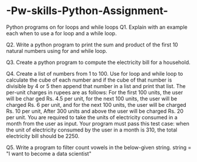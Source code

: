 # -Pw-skills-Python-Assignment-
Python programs
on for loops and while loops
Q1. Explain with an example each when to use a for loop and a while loop.

Q2. Write a python program to print the sum and product of the first 10 natural numbers using for
and while loop.

Q3. Create a python program to compute the electricity bill for a household.

Q4. Create a list of numbers from 1 to 100. Use for loop and while loop to calculate the cube of each
number and if the cube of that number is divisible by 4 or 5 then append that number in a list and print
that list.
The per-unit charges in rupees are as follows: For the first 100 units, the user will be char
ged Rs. 4.5 per
unit, for the next 100 units, the user will be charged Rs. 6 per unit, and for the next 100 units, the user will
be charged Rs. 10 per unit, After 300 units and above the user will be charged Rs. 20 per unit.
You are required to take the units of electricity consumed in a month from the user as input.
Your program must pass this test case: when the unit of electricity consumed by the user in a month is
310, the total electricity bill should be 2250.


Q5. Write a program to filter count vowels in the below-given string.
string = "I want to become a data scientist"
